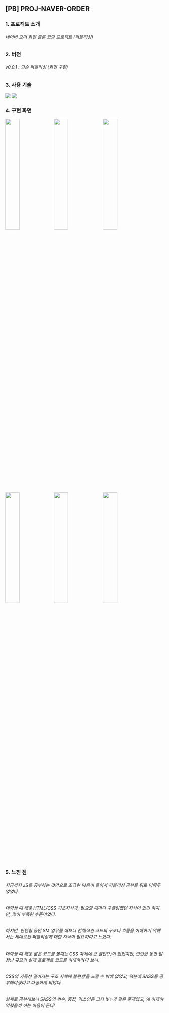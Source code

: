 ## [PB] PROJ-NAVER-ORDER

### 1. 프로젝트 소개
###### 네이버 오더 화면 클론 코딩 프로젝트 (퍼블리싱)


### 2. 버전
###### v0.0.1 : 단순 퍼블리싱 (화면 구현)


### 3. 사용 기술
<a href="#" target="_blank"><img src="https://img.shields.io/badge/HTML-rgb(0,0,0)?style=flat-square&logo=HTML5&color=E34F26&logoColor=white"/></a>
<a href="#" target="_blank"><img src="https://img.shields.io/badge/SASS-rgb(0,0,0)?style=flat-square&logo=SASS&color=CC6699&logoColor=white"/></a>


### 4. 구현 화면
<div>
  <img src="https://user-images.githubusercontent.com/70057037/149877704-80e77776-85c4-4b99-a6bf-ba22f9585bf2.png" width="30%">
  <img src="https://user-images.githubusercontent.com/70057037/149877711-6120ec92-9096-4473-be5b-9ea37a4cb0ef.png" width="30%">
  <img src="https://user-images.githubusercontent.com/70057037/149877700-bfd5220e-0323-4e62-88db-bf6ba741da27.png" width="30%">
</div>
<br>
<div>
<img src="https://user-images.githubusercontent.com/70057037/149877714-bbe4e487-2749-450a-9d79-ca65a85a7f4e.png" width="30%" height="30%">
<img src="https://user-images.githubusercontent.com/70057037/149877692-4b770118-802b-4eae-85c2-84db18b8fdfc.png" width="30%" height="30%">
<img src="https://user-images.githubusercontent.com/70057037/149877698-60232958-fcc4-44ca-a9c8-2c1a71bd3cf1.png" width="30%" height="30%">
</div>

### 5. 느낀 점
###### 지금까지 JS를 공부하는 것만으로 조급한 마음이 들어서 퍼블리싱 공부를 뒤로 미뤄두었었다.
###### 대학생 때 배운 HTML/CSS 기초지식과, 필요할 때마다 구글링했던 지식이 있긴 하지만, 많이 부족한 수준이었다.
###### 하지만, 인턴쉽 동안 SM 업무를 해보니 전체적인 코드의 구조나 흐름을 이해하기 위해서는 제대로된 퍼블리싱에 대한 지식이 필요하다고 느꼈다.
###### 대학생 때 배운 짧은 코드를 볼때는 CSS 자체에 큰 불만(?)이 없었지만, 인턴쉽 동안 엄청난 규모의 실제 프로젝트 코드를 이해하려다 보니,
###### CSS의 가독성 떨어지는 구조 자체에 불편함을 느낄 수 밖에 없었고, 덕분에 SASS를 공부해야겠다고 다짐하게 되었다.
###### 실제로 공부해보니 SASS의 변수, 중첩, 믹스인은 그저 빛✨과 같은 존재였고, 왜 이제야 익혔을까 하는 마음이 든다!


